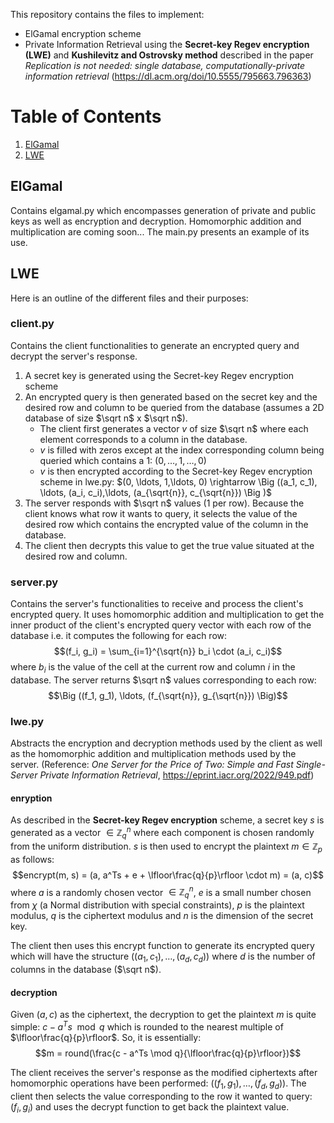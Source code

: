 This repository contains the files to implement:
- ElGamal encryption scheme
- Private Information Retrieval using the **Secret-key Regev encryption (LWE)** and **Kushilevitz and Ostrovsky method** described in the paper *Replication is not needed: single database, computationally-private information retrieval* (https://dl.acm.org/doi/10.5555/795663.796363)

# Table of Contents
1. [ElGamal](#elgamal)
2. [LWE](#lwe) 

## ElGamal
Contains elgamal.py which encompasses generation of private and public keys as well as encryption and decryption. Homomorphic addition and multiplication are coming soon...
The main.py presents an example of its use.

## LWE
Here is an outline of the different files and their purposes:
### client.py
Contains the client functionalities to generate an encrypted query and decrypt the server's response. 
1. A secret key is generated using the Secret-key Regev encryption scheme
2. An encrypted query is then generated based on the secret key and the desired row and column to be queried from the database (assumes a 2D database of size $\sqrt n$ x $\sqrt n$).
   - The client first generates a vector $v$ of size $\sqrt n$ where each element corresponds to a column in the database.
   - $v$ is filled with zeros except at the index corresponding column being queried which contains a 1: $(0, \ldots, 1,\ldots, 0)$
   - $v$ is then encrypted according to the Secret-key Regev encryption scheme in lwe.py: $(0, \ldots, 1,\ldots, 0) \rightarrow \Big ((a_1, c_1), \ldots, (a_i, c_i),\ldots, (a_{\sqrt{n}}, c_{\sqrt{n}}) \Big )$
4. The server responds with $\sqrt n$ values (1 per row). Because the client knows what row it wants to query, it selects the value of the desired row which contains the encrypted value of the column in the database.
6. The client then decrypts this value to get the true value situated at the desired row and column.

### server.py
Contains the server's functionalities to receive and process the client's encrypted query. It uses homomorphic addition and multiplication to get the inner product of the client's encrypted query vector with each row of the database i.e. it computes the following for each row:
$$(f_i, g_i) = \sum_{i=1}^{\sqrt{n}} b_i \cdot (a_i, c_i)$$ where $b_i$ is the value of the cell at the current row and column $i$ in the database. The server returns $\sqrt n$ values corresponding to each row:
$$\Big ((f_1, g_1), \ldots, (f_{\sqrt{n}}, g_{\sqrt{n}}) \Big)$$

### lwe.py
Abstracts the encryption and decryption methods used by the client as well as the homomorphic addition and multiplication methods used by the server. (Reference: *One Server for the Price of Two:
Simple and Fast Single-Server Private Information Retrieval*, https://eprint.iacr.org/2022/949.pdf)
#### enryption
As described in the **Secret-key Regev encryption** scheme, a secret key $s$ is generated as a vector $\in \mathbb{Z}^n_q$ where each component is chosen randomly from the uniform distribution. $s$ is then used to encrypt the plaintext $m \in \mathbb{Z}_p$ as follows:
$$encrypt(m, s) = (a, a^Ts + e + \lfloor\frac{q}{p}\rfloor \cdot m) = (a, c)$$ where $a$ is a randomly chosen vector $\in \mathbb{Z}^n_q$, $e$ is a small number chosen from $\chi$ (a Normal distribution with special constraints), $p$ is the plaintext modulus, $q$ is the ciphertext modulus and $n$ is the dimension of the secret key.

The client then uses this encrypt function to generate its encrypted query which will have the structure $\Big ((a_1, c_1), \ldots, (a_d, c_d) \Big)$ where $d$ is the number of columns in the database ($\sqrt n$).

#### decryption
Given $(a, c)$ as the ciphertext, the decryption to get the plaintext $m$ is quite simple: $c - a^Ts \mod q$ which is rounded to the nearest multiple of $\lfloor\frac{q}{p}\rfloor$. So, it is essentially: $$m = round(\frac{c - a^Ts \mod q}{\lfloor\frac{q}{p}\rfloor})$$

The client receives the server's response as the modified ciphertexts after homomorphic operations have been performed: $((f_1, g_1), \ldots, (f_d, g_d))$. The client then selects the value corresponding to the row it wanted to query: $(f_i, g_i)$ and uses the decrypt function to get back the plaintext value.
